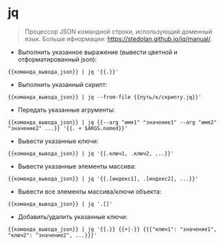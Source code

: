 # jq

> Процессор JSON командной строки, использующий доменный язык.
> Больше ифнормации: <https://stedolan.github.io/jq/manual/>.

- Выполнить указанное выражение (вывести цветной и отформатированный json):

`{{команда_вывода_json}} | jq '{{.}}'`

- Выполнить указанный скрипт:

`{{команда_вывода_json}} | jq --from-file {{путь/к/скрипту.jq}}'`

- Передать указанные агрументы:

`{{команда_вывода_json}} | jq {{--arg "имя1" "значение1" --arg "имя2" "значение2" ...}} '{{. + $ARGS.named}}'`

- Вывести указанные ключи:

`{{команда_вывода_json}} | jq '{{.ключ1, .ключ2, ...}}'`

- Вывести указанные элементы массива:

`{{команда_вывода_json}} | jq '{{.[индекс1], .[индекс2], ...}}'`

- Вывести все элементы массива/ключи объекта:

`{{команда_вывода_json}} | jq '.[]'`

- Добавить/удалить указанные ключи:

`{{команда_вывода_json}} | jq '{{.}} {{+|-}} {{{"ключ1": "значение1", "ключ2": "значение2", ...}}}'`
